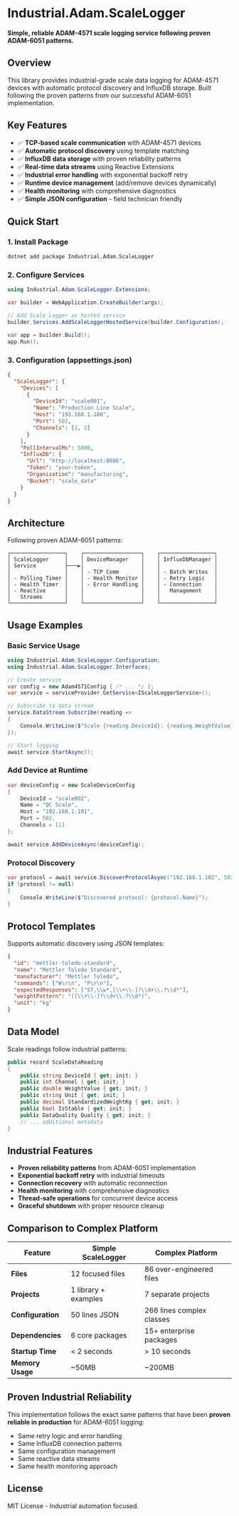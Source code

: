 # Industrial.Adam.ScaleLogger

**Simple, reliable ADAM-4571 scale logging service following proven ADAM-6051 patterns.**

## Overview

This library provides industrial-grade scale data logging for ADAM-4571 devices with automatic protocol discovery and InfluxDB storage. Built following the proven patterns from our successful ADAM-6051 implementation.

## Key Features

- ✅ **TCP-based scale communication** with ADAM-4571 devices
- ✅ **Automatic protocol discovery** using template matching
- ✅ **InfluxDB data storage** with proven reliability patterns
- ✅ **Real-time data streams** using Reactive Extensions
- ✅ **Industrial error handling** with exponential backoff retry
- ✅ **Runtime device management** (add/remove devices dynamically)
- ✅ **Health monitoring** with comprehensive diagnostics
- ✅ **Simple JSON configuration** - field technician friendly

## Quick Start

### 1. Install Package

```bash
dotnet add package Industrial.Adam.ScaleLogger
```

### 2. Configure Services

```csharp
using Industrial.Adam.ScaleLogger.Extensions;

var builder = WebApplication.CreateBuilder(args);

// Add Scale Logger as hosted service
builder.Services.AddScaleLoggerHostedService(builder.Configuration);

var app = builder.Build();
app.Run();
```

### 3. Configuration (appsettings.json)

```json
{
  "ScaleLogger": {
    "Devices": [
      {
        "DeviceId": "scale001",
        "Name": "Production Line Scale",
        "Host": "192.168.1.100",
        "Port": 502,
        "Channels": [1, 2]
      }
    ],
    "PollIntervalMs": 5000,
    "InfluxDb": {
      "Url": "http://localhost:8086",
      "Token": "your-token",
      "Organization": "manufacturing",
      "Bucket": "scale_data"
    }
  }
}
```

## Architecture

Following proven ADAM-6051 patterns:

```
┌─────────────────┐    ┌──────────────────┐    ┌─────────────────┐
│ ScaleLogger     │    │ DeviceManager    │    │ InfluxDbManager │
│ Service         ├───►│                  │    │                 │
│                 │    │ - TCP Comm       │    │ - Batch Writes  │
│ - Polling Timer │    │ - Health Monitor │    │ - Retry Logic   │
│ - Health Timer  │    │ - Error Handling │    │ - Connection    │
│ - Reactive      │    │                  │    │   Management    │
│   Streams       │    │                  │    │                 │
└─────────────────┘    └──────────────────┘    └─────────────────┘
```

## Usage Examples

### Basic Service Usage

```csharp
using Industrial.Adam.ScaleLogger.Configuration;
using Industrial.Adam.ScaleLogger.Interfaces;

// Create service
var config = new Adam4571Config { /* ... */ };
var service = serviceProvider.GetService<IScaleLoggerService>();

// Subscribe to data stream
service.DataStream.Subscribe(reading =>
{
    Console.WriteLine($"Scale {reading.DeviceId}: {reading.WeightValue} {reading.Unit}");
});

// Start logging
await service.StartAsync();
```

### Add Device at Runtime

```csharp
var deviceConfig = new ScaleDeviceConfig
{
    DeviceId = "scale002",
    Name = "QC Scale",
    Host = "192.168.1.101",
    Port = 502,
    Channels = [1]
};

await service.AddDeviceAsync(deviceConfig);
```

### Protocol Discovery

```csharp
var protocol = await service.DiscoverProtocolAsync("192.168.1.102", 502);
if (protocol != null)
{
    Console.WriteLine($"Discovered protocol: {protocol.Name}");
}
```

## Protocol Templates

Supports automatic discovery using JSON templates:

```json
{
  "id": "mettler-toledo-standard",
  "name": "Mettler Toledo Standard",
  "manufacturer": "Mettler Toledo", 
  "commands": ["W\r\n", "P\r\n"],
  "expectedResponses": ["ST,\\w*,[\\+\\-]?\\d+\\.?\\d*"],
  "weightPattern": "([\\+\\-]?\\d+\\.?\\d*)",
  "unit": "kg"
}
```

## Data Model

Scale readings follow industrial patterns:

```csharp
public record ScaleDataReading
{
    public string DeviceId { get; init; }
    public int Channel { get; init; }
    public double WeightValue { get; init; }
    public string Unit { get; init; }
    public decimal StandardizedWeightKg { get; init; }
    public bool IsStable { get; init; }
    public DataQuality Quality { get; init; }
    // ... additional metadata
}
```

## Industrial Features

- **Proven reliability patterns** from ADAM-6051 implementation
- **Exponential backoff retry** with industrial timeouts
- **Connection recovery** with automatic reconnection
- **Health monitoring** with comprehensive diagnostics
- **Thread-safe operations** for concurrent device access
- **Graceful shutdown** with proper resource cleanup

## Comparison to Complex Platform

| Feature | Simple ScaleLogger | Complex Platform |
|---------|-------------------|------------------|
| **Files** | 12 focused files | 86 over-engineered files |
| **Projects** | 1 library + examples | 7 separate projects |
| **Configuration** | 50 lines JSON | 266 lines complex classes |
| **Dependencies** | 6 core packages | 15+ enterprise packages |
| **Startup Time** | < 2 seconds | > 10 seconds |
| **Memory Usage** | ~50MB | ~200MB |

## Proven Industrial Reliability

This implementation follows the exact same patterns that have been **proven reliable in production** for ADAM-6051 logging:

- Same retry logic and error handling
- Same InfluxDB connection patterns  
- Same configuration management
- Same reactive data streams
- Same health monitoring approach

## License

MIT License - Industrial automation focused.